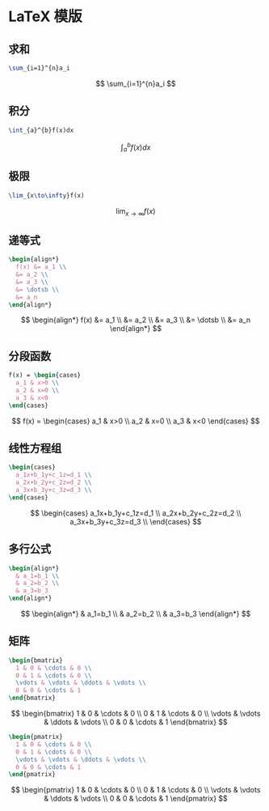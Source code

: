 # LaTeX 模版

## 求和

```latex
\sum_{i=1}^{n}a_i
```

$$
\sum_{i=1}^{n}a_i
$$

## 积分

```latex
\int_{a}^{b}f(x)dx
```

$$
\int_{a}^{b}f(x)dx
$$

## 极限

```latex
\lim_{x\to\infty}f(x)
```

$$
\lim_{x\to\infty}f(x)
$$

## 递等式

```latex
\begin{align*}
  f(x) &= a_1 \\
  &= a_2 \\
  &= a_3 \\
  &= \dotsb \\
  &= a_n
\end{align*}
```

$$
\begin{align*}
  f(x) &= a_1 \\
  &= a_2 \\
  &= a_3 \\
  &= \dotsb \\
  &= a_n
\end{align*}
$$

## 分段函数

```latex
f(x) = \begin{cases}
  a_1 & x>0 \\
  a_2 & x=0 \\
  a_3 & x<0
\end{cases}
```

$$
f(x) = \begin{cases}
  a_1 & x>0 \\
  a_2 & x=0 \\
  a_3 & x<0
\end{cases}
$$

## 线性方程组

```latex
\begin{cases}
  a_1x+b_1y+c_1z=d_1 \\
  a_2x+b_2y+c_2z=d_2 \\
  a_3x+b_3y+c_3z=d_3 \\
\end{cases}
```

$$
\begin{cases}
  a_1x+b_1y+c_1z=d_1 \\
  a_2x+b_2y+c_2z=d_2 \\
  a_3x+b_3y+c_3z=d_3 \\
\end{cases}
$$

## 多行公式

```latex
\begin{align*}
  & a_1=b_1 \\
  & a_2=b_2 \\
  & a_3=b_3
\end{align*}
```

$$
\begin{align*}
  & a_1=b_1 \\
  & a_2=b_2 \\
  & a_3=b_3
\end{align*}
$$

## 矩阵

```latex
\begin{bmatrix}
  1 & 0 & \cdots & 0 \\
  0 & 1 & \cdots & 0 \\
  \vdots & \vdots & \ddots & \vdots \\
  0 & 0 & \cdots & 1
\end{bmatrix}
```

$$
\begin{bmatrix}
  1 & 0 & \cdots & 0 \\
  0 & 1 & \cdots & 0 \\
  \vdots & \vdots & \ddots & \vdots \\
  0 & 0 & \cdots & 1
\end{bmatrix}
$$

```latex
\begin{pmatrix}
  1 & 0 & \cdots & 0 \\
  0 & 1 & \cdots & 0 \\
  \vdots & \vdots & \ddots & \vdots \\
  0 & 0 & \cdots & 1
\end{pmatrix}
```

$$
\begin{pmatrix}
  1 & 0 & \cdots & 0 \\
  0 & 1 & \cdots & 0 \\
  \vdots & \vdots & \ddots & \vdots \\
  0 & 0 & \cdots & 1
\end{pmatrix}
$$
